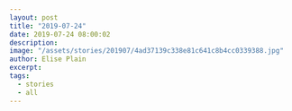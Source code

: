 ```yaml
---
layout: post
title: "2019-07-24"
date: 2019-07-24 08:00:02
description: 
image: "/assets/stories/201907/4ad37139c338e81c641c8b4cc0339388.jpg"
author: Elise Plain
excerpt: 
tags: 
  - stories
  - all
---
```



<p></p>
